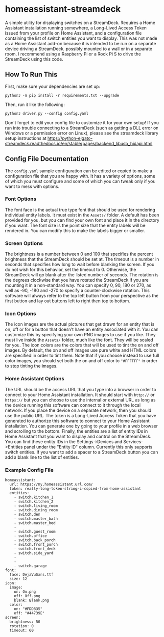 # homeassistant-streamdeck

A simple utility for displaying switches on a StreamDeck. Requires a Home Assistant installation running somewhere, a Long-Lived Access Token issued from your profile on Home Assistant, and a configuration file containing the list of switch entities you want to display. This was not made as a Home Assistant add-on because it is intended to be run on a separate device driving a StreamDeck, possibly mounted to a wall or in a separate room. I recommend using a Raspberry Pi or a Rock Pi S to drive the StreamDeck using this code.

## How To Run This

First, make sure your dependencies are set up:

```
python3 -m pip install -r requirements.txt --upgrade
```

Then, run it like the following:

```
python3 driver.py --config config.yaml
```

Don't forget to edit your config file to customize it for your own setup! If you run into trouble connecting to a StreamDeck (such as getting a DLL error on Windows or a permission error on Linux), please see the streamdeck library setup instructions at https://python-elgato-streamdeck.readthedocs.io/en/stable/pages/backend_libusb_hidapi.html

## Config File Documentation

The `config.yaml` sample configuration can be edited or copied to make a configuration file that you are happy with. It has a variety of options, some of which you must configure and some of which you can tweak only if you want to mess with options.

### Font Options

The font face is the actual true type font that should be used for rendering individual entity labels. It must exist in the `Assets/` folder. A default has been provided for you, but you can find your own font and place it in the directory if you want. The font size is the point size that the entity labels will be rendered in. You can modify this to make the labels bigger or smaller.

### Screen Options

The brightness is a number between 0 and 100 that specifies the percent brightness that the StreamDeck should be set at. The timeout is a number in seconds that specifies how long to wait before blanking the screen. If you do not wish for this behavior, set the timeout to 0. Otherwise, the StreamDeck will go blank after the listed number of seconds. The rotation is the degrees clockwise that you have rotated the StreamDeck if you are mounting it in a non-standard way. You can specify 0, 90, 180 or 270, as well as -90, -180 and -270 to specify a counter-clockwise rotation. This software will always refer to the top left button from your perspective as the first button and lay out buttons left to right then top to bottom.

### Icon Options

The icon images are the actual pictures that get drawn for an entity that is on, off or for a button that doesn't have an entity associated with it. You can customize this by specifying your own PNG images to use if you like. They must live inside the `Assets/` folder, much like the font. They will be scaled for you. The icon colors are the colors that will be used to tint the on and off images. By default, the on and off images use pure white and HTML colors are specified in order to tint them.  Note that if you choose instead to use full color images, you should set both the on and off color to `"#FFFFFF"` in order to stop tinting the images.

### Home Assistant Options

The URL should be the access URL that you type into a browser in order to connect to your Home Assistant installation. It should start with `http://` or `https://` but you can choose to use the internal or external URL as long as the device running this software can connect to it through the local network. If you place the device on a separate network, then you should use the public URL. The token is a Long-Lived Access Token that you have generated to authorize this software to connect to your Home Assistant installation. You can generate one by going to your profile in a web browser and scrolling to the bottom. Finally, the entities are a list of entity IDs in Home Assistant that you want to display and control on the StreamDeck. You can find these entity IDs in the Settings->Devices and Services->Entities panel under the "Entity ID" column. Currently this only supports switch entities. If you want to add a spacer to a StreamDeck button you can add a blank line to the list of entities.

### Example Config File

```
homeassistant:
  url: https://my.homeassistant.url.com/
  token: really-long-token-string-i-copied-from-home-assistant
  entities:
    - switch.kitchen_1
    - switch.kitchen_2
    - switch.living_room
    - switch.dining_room
    - switch.den
    - switch.master_bath
    - switch.master_bed
    -
    - switch.guest_room
    - switch.office
    - switch.back_porch
    - switch.front_porch
    - switch.front_deck
    - switch.side_yard
    -
    -
    - switch.garage
font:
  face: DejaVuSans.ttf
  size: 12
icon:
  image:
    on: On.png
    off: Off.png
    blank: Blank.png
  color:
    on: "#FDD835"
    off: "#44739E"
screen:
  brightness: 50
  rotation: 0
  timeout: 60
```